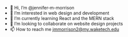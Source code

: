 - 👋 Hi, I’m @jennifer-m-morrison
- 👀 I’m interested in web design and development
- 🌱 I’m currently learning React and the MERN stack
- 💞️ I’m looking to collaborate on website design projects
- 📫 How to reach me jmmorrison2@my.waketech.edu

<!---
jennifer-m-morrison/jennifer-m-morrison is a ✨ special ✨ repository because its `README.md` (this file) appears on your GitHub profile.
You can click the Preview link to take a look at your changes.
--->
